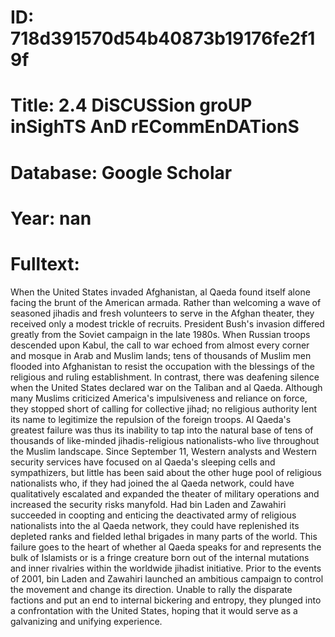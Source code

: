 # ID: 718d391570d54b40873b19176fe2f19f
# Title: 2.4 DiSCUSSion groUP inSighTS AnD rECommEnDATionS
# Database: Google Scholar
# Year: nan
# Fulltext:
When the United States invaded Afghanistan, al Qaeda found itself alone facing the brunt of the American armada.
Rather than welcoming a wave of seasoned jihadis and fresh volunteers to serve in the Afghan theater, they received only a modest trickle of recruits.
President Bush's invasion differed greatly from the Soviet campaign in the late 1980s.
When Russian troops descended upon Kabul, the call to war echoed from almost every corner and mosque in Arab and Muslim lands; tens of thousands of Muslim men flooded into Afghanistan to resist the occupation with the blessings of the religious and ruling establishment.
In contrast, there was deafening silence when the United States declared war on the Taliban and al Qaeda.
Although many Muslims criticized America's impulsiveness and reliance on force, they stopped short of calling for collective jihad; no religious authority lent its name to legitimize the repulsion of the foreign troops.
Al Qaeda's greatest failure was thus its inability to tap into the natural base of tens of thousands of like-minded jihadis-religious nationalists-who live throughout the Muslim landscape.
Since September 11, Western analysts and Western security services have focused on al Qaeda's sleeping cells and sympathizers, but little has been said about the other huge pool of religious nationalists who, if they had joined the al Qaeda network, could have qualitatively escalated and expanded the theater of military operations and increased the security risks manyfold.
Had bin Laden and Zawahiri succeeded in coopting and enticing the deactivated army of religious nationalists into the al Qaeda network, they could have replenished its depleted ranks and fielded lethal brigades in many parts of the world.
This failure goes to the heart of whether al Qaeda speaks for and represents the bulk of Islamists or is a fringe creature born out of the internal mutations and inner rivalries within the worldwide jihadist initiative.
Prior to the events of 2001, bin Laden and Zawahiri launched an ambitious campaign to control the movement and change its direction.
Unable to rally the disparate factions and put an end to internal bickering and entropy, they plunged into a confrontation with the United States, hoping that it would serve as a galvanizing and unifying experience.